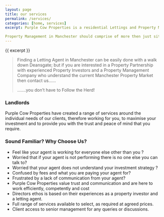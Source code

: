 ```yaml
---
layout: page
title: our services
permalink: /services/
categories: [home, services]
excerpt: Purple Cow Properties is a residential Lettings and Property Management Company operating throughout Greater Manchester.

Property Management in Manchester should comprise of more then just site visits and fielding phone calls from tenants; at Purple Cow our property management includes Property Investment Advice, BMV Property Investment Leads and access to our Property Investment Tutorials.
---
```

{{ excerpt }}

> Finding a Letting Agent in Manchester can be easily done with a walk down Deansgate; but if you are interested in a Property Partnership with experienced Property Investors and a Property Management Company who understand the current Manchester Property Market then contact us......
> 
> .......you don’t have to Follow the Herd!

### Landlords ###
Purple Cow Properties have created a range of services around the individual needs of our clients, therefore working for you, to maximise your investment and to provide you with the trust and peace of mind that you require.

### Sound Familiar? Why Choose Us? ###

- Feel like your agent is working for everyone else other than you ?
- Worried that if your agent is not performing there is no one else you can talk to?
- Worried that your agent does not understand your investment strategy ?
- Confused by fees and what you are paying your agent for?
- Frustrated by a lack of communication from your agent?
- Purple Cow Properties value trust and communication and are here to work efficiently, competently and cost 
- Directors ethos is based on their experiences as a property investor and a letting agent.
- Full range of services available to select, as required at agreed prices.
- Client access to senior management for any queries or discussions.